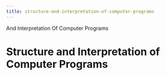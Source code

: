 ```yaml
---
title: structure-and-interpretation-of-computer-programs
---
```


And Interpretation Of Computer Programs

# Structure and Interpretation of Computer Programs

